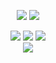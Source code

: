 <p align="center">
    <img src="https://github-readme-stats.vercel.app/api?username=RealAlphabet&theme=midnight-purple&show_icons=true&hide_border=true&include_all_commits=true" />
    <img src="https://github-readme-stats.vercel.app/api/top-langs/?username=RealAlphabet&theme=midnight-purple&layout=compact&hide_border=true&langs_count=8&hide=html,css,blade,makefile,batchfile,shell" />
</p>

<div align="center">
    <a href="https://github.com/sponsors/realalphabet"><img src="https://img.shields.io/badge/sponsor-30363D?style=for-the-badge&logo=GitHub-Sponsors&logoColor=#white" /></a>
    <a href="https://discords.com/bio/p/pepo"><img src="https://img.shields.io/badge/Discord-7289DA?style=for-the-badge&logo=discord&logoColor=white" /></a>
    <a href="https://www.linkedin.com/in/realalphabet/"><img src="https://img.shields.io/badge/LinkedIn-0077B5?style=for-the-badge&logo=linkedin&logoColor=white" /></a>
</div>

<div align="center">
    <img src="https://gpvc.arturio.dev/realalphabet" />
</div>
